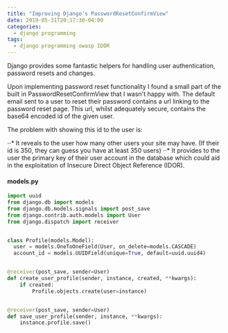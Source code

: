 ```yaml
---
title: "Improving Django's PasswordResetConfirmView"
date: 2019-05-31T20:17:30-04:00
categories:
  - django programming
tags:
  - django programming owasp IDOR 
---
```


Django provides some fantastic helpers for handling user authentication, password resets and changes.

Upon implementing password reset functionality I found a small part of the built in PasswordResetConfirmView that I wasn't happy with. The default email sent to a user to reset their password contains a url linking to the password reset page. This url, whilst adequately secure, contains the base64 encoded id of the given user.

The problem with showing this id to the user is:

⋅⋅* It reveals to the user how many other users your site may have. (If their id is 350, they can guess you have at least 350 users)
⋅⋅* It provides to the user the primary key of their user account in the database which could aid in the exploitation of Insecure Direct Object Reference (IDOR).


#### models.py

```python
import uuid
from django.db import models
from django.db.models.signals import post_save
from django.contrib.auth.models import User
from django.dispatch import receiver


class Profile(models.Model):
  user = models.OneToOneField(User, on_delete=models.CASCADE)
  account_id = models.UUIDField(unique=True, default=uuid.uuid4)


@receiver(post_save, sender=User)
def create_user_profile(sender, instance, created, **kwargs):
    if created:
        Profile.objects.create(user=instance)


@receiver(post_save, sender=User)
def save_user_profile(sender, instance, **kwargs):
    instance.profile.save()
```

